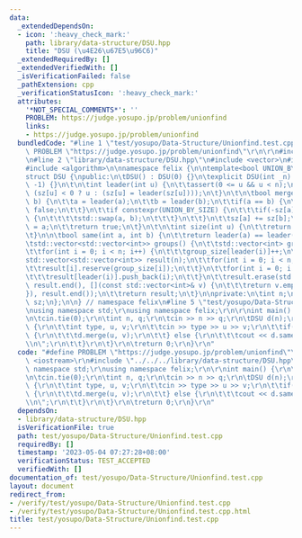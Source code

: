 ```yaml
---
data:
  _extendedDependsOn:
  - icon: ':heavy_check_mark:'
    path: library/data-structure/DSU.hpp
    title: "DSU (\u4E26\u67E5\u96C6)"
  _extendedRequiredBy: []
  _extendedVerifiedWith: []
  _isVerificationFailed: false
  _pathExtension: cpp
  _verificationStatusIcon: ':heavy_check_mark:'
  attributes:
    '*NOT_SPECIAL_COMMENTS*': ''
    PROBLEM: https://judge.yosupo.jp/problem/unionfind
    links:
    - https://judge.yosupo.jp/problem/unionfind
  bundledCode: "#line 1 \"test/yosupo/Data-Structure/Unionfind.test.cpp\"\n#define\
    \ PROBLEM \"https://judge.yosupo.jp/problem/unionfind\"\r\n\r\n#include <iostream>\r\
    \n#line 2 \"library/data-structure/DSU.hpp\"\n#include <vector>\n#include <cassert>\n\
    #include <algorithm>\n\nnamespace felix {\n\ntemplate<bool UNION_BY_SIZE = false>\n\
    struct DSU {\npublic:\n\tDSU() : DSU(0) {}\n\texplicit DSU(int _n) : n(_n), sz(n,\
    \ -1) {}\n\t\n\tint leader(int u) {\n\t\tassert(0 <= u && u < n);\n\t\treturn\
    \ (sz[u] < 0 ? u : (sz[u] = leader(sz[u])));\n\t}\n\t\n\tbool merge(int a, int\
    \ b) {\n\t\ta = leader(a);\n\t\tb = leader(b);\n\t\tif(a == b) {\n\t\t\treturn\
    \ false;\n\t\t}\n\t\tif constexpr(UNION_BY_SIZE) {\n\t\t\tif(-sz[a] < -sz[b])\
    \ {\n\t\t\t\tstd::swap(a, b);\n\t\t\t}\n\t\t}\n\t\tsz[a] += sz[b];\n\t\tsz[b]\
    \ = a;\n\t\treturn true;\n\t}\n\t\n\tint size(int u) {\n\t\treturn -sz[leader(u)];\n\
    \t}\n\n\tbool same(int a, int b) {\n\t\treturn leader(a) == leader(b);\n\t}\n\n\
    \tstd::vector<std::vector<int>> groups() {\n\t\tstd::vector<int> group_size(n);\n\
    \t\tfor(int i = 0; i < n; i++) {\n\t\t\tgroup_size[leader(i)]++;\n\t\t}\n\t\t\
    std::vector<std::vector<int>> result(n);\n\t\tfor(int i = 0; i < n; i++) {\n\t\
    \t\tresult[i].reserve(group_size[i]);\n\t\t}\n\t\tfor(int i = 0; i < n; i++) {\n\
    \t\t\tresult[leader(i)].push_back(i);\n\t\t}\n\t\tresult.erase(std::remove_if(result.begin(),\
    \ result.end(), [](const std::vector<int>& v) {\n\t\t\treturn v.empty();\n\t\t\
    }), result.end());\n\t\treturn result;\n\t}\n\nprivate:\n\tint n;\n\tstd::vector<int>\
    \ sz;\n};\n\n} // namespace felix\n#line 5 \"test/yosupo/Data-Structure/Unionfind.test.cpp\"\
    \nusing namespace std;\r\nusing namespace felix;\r\n\r\nint main() {\r\n\tios::sync_with_stdio(false);\r\
    \n\tcin.tie(0);\r\n\tint n, q;\r\n\tcin >> n >> q;\r\n\tDSU d(n);\r\n\twhile(q--)\
    \ {\r\n\t\tint type, u, v;\r\n\t\tcin >> type >> u >> v;\r\n\t\tif(type == 0)\
    \ {\r\n\t\t\td.merge(u, v);\r\n\t\t} else {\r\n\t\t\tcout << d.same(u, v) << \"\
    \\n\";\r\n\t\t}\r\n\t}\r\n\treturn 0;\r\n}\r\n"
  code: "#define PROBLEM \"https://judge.yosupo.jp/problem/unionfind\"\r\n\r\n#include\
    \ <iostream>\r\n#include \"../../../library/data-structure/DSU.hpp\"\r\nusing\
    \ namespace std;\r\nusing namespace felix;\r\n\r\nint main() {\r\n\tios::sync_with_stdio(false);\r\
    \n\tcin.tie(0);\r\n\tint n, q;\r\n\tcin >> n >> q;\r\n\tDSU d(n);\r\n\twhile(q--)\
    \ {\r\n\t\tint type, u, v;\r\n\t\tcin >> type >> u >> v;\r\n\t\tif(type == 0)\
    \ {\r\n\t\t\td.merge(u, v);\r\n\t\t} else {\r\n\t\t\tcout << d.same(u, v) << \"\
    \\n\";\r\n\t\t}\r\n\t}\r\n\treturn 0;\r\n}\r\n"
  dependsOn:
  - library/data-structure/DSU.hpp
  isVerificationFile: true
  path: test/yosupo/Data-Structure/Unionfind.test.cpp
  requiredBy: []
  timestamp: '2023-05-04 07:27:28+08:00'
  verificationStatus: TEST_ACCEPTED
  verifiedWith: []
documentation_of: test/yosupo/Data-Structure/Unionfind.test.cpp
layout: document
redirect_from:
- /verify/test/yosupo/Data-Structure/Unionfind.test.cpp
- /verify/test/yosupo/Data-Structure/Unionfind.test.cpp.html
title: test/yosupo/Data-Structure/Unionfind.test.cpp
---
```

